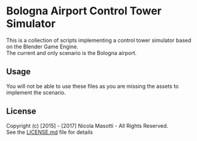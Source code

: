 # Bologna Airport Control Tower Simulator

This is a collection of scripts implementing a control tower simulator based on the Blender Game Engine.  
The current and only scenario is the Bologna airport.

## Usage

You will not be able to use these files as you are missing the assets to implement the scenario.


## License

Copyright (c) [2015] - [2017] Nicola Masotti - All Rights Reserved.  
See the [LICENSE.md](LICENSE.md) file for details

